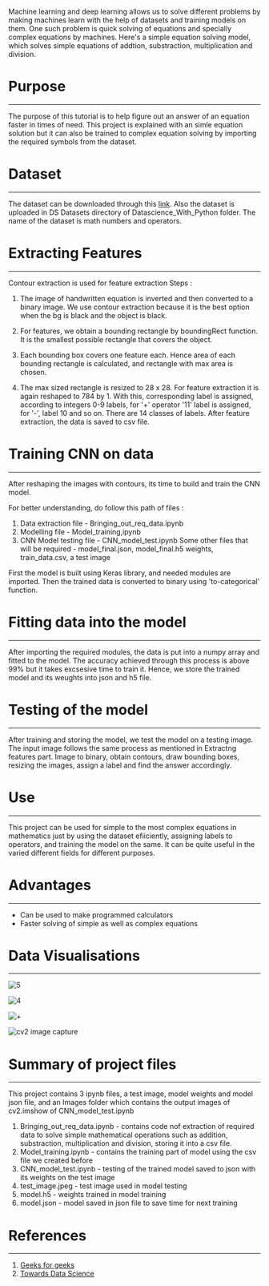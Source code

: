 Machine learning and deep learning allows us to solve different problems by making machines learn with the help of datasets and training models on them. One such problem is quick solving of equations and specially complex equations by machines. Here's a simple equation solving model, which solves simple equations of addtion, substraction, multiplication and division.

# Purpose
***
The purpose of this tutorial is to help figure out an answer of an equation faster in times of need. This project is explained with an simle equation solution but it can also be trained to complex equation solving by importing the required symbols from the dataset.

# Dataset
***
The dataset can be downloaded through this [link](https://www.kaggle.com/xainano/handwrittenmathsymbols). Also the dataset is uploaded in DS Datasets directory of Datascience_With_Python folder. The name of the dataset is math numbers and operators.

# Extracting Features
***
Contour extraction is used for feature extraction
Steps :
1. The image of handwritten equation is inverted  and then converted to a binary image. 
We use contour extraction because it is the best option when the bg is black and the object is black.

2. For features, we obtain a bounding rectangle by boundingRect function. It is the smallest possible rectangle that covers the object.

3. Each bounding box covers one feature each. Hence area of each bounding rectangle is calculated, and rectangle with max area is chosen.

4. The max sized rectangle is resized to 28 x 28. For feature extraction it is again reshaped to 784 by 1. With this, corresponding label is assigned, according to integers 0-9 labels, for '+' operator '11' label is assigned, for '-', label 10 and so on.
There are 14 classes of labels.
After feature extraction, the data is saved to csv file.

# Training CNN on data
***
After reshaping the images with contours, its time to build and train the CNN model.

For better understanding, do follow this path of files :
1. Data extraction file - Bringing_out_req_data.ipynb
2. Modelling file - Model_training,ipynb
3. CNN Model testing file - CNN_model_test.ipynb
Some other files that will be required - model_final.json, model_final.h5 weights, train_data.csv, a test image

First the model is built using Keras library, and needed modules are imported. Then the trained data is converted to binary using 'to-categorical' function.

# Fitting data into the model
***
After importing the required modules, the data is put into a numpy array and fitted to the model. 
The accuracy achieved through this process is above 99% but it takes excsesive time to train it. Hence, we store the trained model and its weughts into json and h5 file. 

# Testing of the model 
***
After training and storing the model, we test the model on a testing image. The input image follows the same process as mentioned in Extractng features part. Image to binary, obtain contours, draw bounding boxes, resizing the images, assign a label and find the answer accordingly.

# Use
***
This project can be used for simple to the most complex equations in mathematics just by using the dataset efiiciently, assigning labels to operators, and training the model on the same. It can be quite useful in the varied different fields for different purposes.

# Advantages 
***
- Can be used to make programmed calculators
- Faster solving of simple as well as complex equations

# Data Visualisations
***
![5](https://user-images.githubusercontent.com/85014366/137632461-44b0fde8-396f-4efb-bae7-3e0542cb37fa.PNG)

![4](https://user-images.githubusercontent.com/85014366/137632474-e02f614e-867c-4be2-a444-08739da191ed.PNG)

![+](https://user-images.githubusercontent.com/85014366/137632477-34f0a35c-5374-4bf7-89aa-4ced27e69261.PNG)

![cv2 image capture](https://user-images.githubusercontent.com/85014366/137632488-9de783f4-511c-4dca-8bd9-86b688f1633e.PNG)


# Summary of project files
***
This project contains 3 ipynb files, a test image, model weights and model json file, and an Images folder which contains the output images of cv2.imshow of CNN_model_test.ipynb
1. Bringing_out_req_data.ipynb - contains code nof extraction of required data to solve simple mathematical operations such as addition, substraction, multiplication and division, storing it into a csv file.
2. Model_training.ipynb - contains the training part  of model using the csv file we created before
3. CNN_model_test.ipynb - testing of the trained model saved to json with its weights on the test image
4. test_image.jpeg - test image used in model testing
5. model.h5 - weights trained in model training
6. model.json - model saved in json file to save time for next training

# References
***
1. [Geeks for geeks](https://www.geeksforgeeks.org/handwritten-equation-solver-in-python/)
2. [Towards Data Science](https://towardsdatascience.com/building-a-handwritten-multi-digit-calculator-f03cf5028052)
